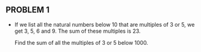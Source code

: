 PROBLEM 1
----------

* If we list all the natural numbers below 10 that are multiples of 3 or 5, we
  get 3, 5, 6 and 9. The sum of these multiples is 23.

  Find the sum of all the multiples of 3 or 5 below 1000.
